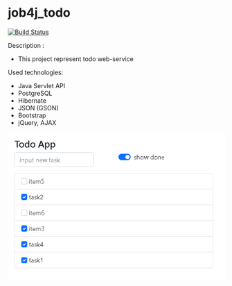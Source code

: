 # job4j_todo

[![Build Status](https://app.travis-ci.com/kalenikov/job4j_todo.svg?branch=main)](https://app.travis-ci.com/kalenikov/job4j_todo)

Description :
- This project represent todo web-service

Used technologies:
- Java Servlet API
- PostgreSQL
- Hibernate
- JSON (GSON)
- Bootstrap
- jQuery, AJAX

 ![](images/Screenshot_11.png)